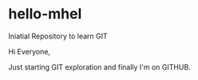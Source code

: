 # hello-mhel
Iniatial Repository to learn GIT

Hi Everyone,

Just starting GIT exploration and finally I'm on GITHUB.
